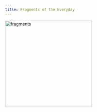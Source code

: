 ```yaml
---
title: Fragments of the Everyday
---
```


<img width="286" alt="fragments" src="https://github.com/user-attachments/assets/12c21735-0bec-4fa0-bc3a-37885b47786a" />
